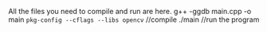 All the files you need to compile and run are here.
g++ -ggdb main.cpp -o main `pkg-config --cflags --libs opencv` //compile
./main //run the program
